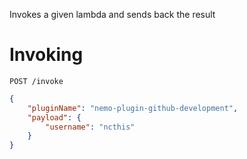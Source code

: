 Invokes a given lambda and sends back the result

# Invoking

`POST /invoke`

```json
{
    "pluginName": "nemo-plugin-github-development",
    "payload": {
        "username": "ncthis"
    }
}
```